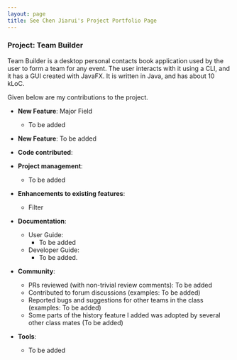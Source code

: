 ```yaml
---
layout: page
title: See Chen Jiarui's Project Portfolio Page
---
```


### Project: Team Builder

Team Builder is a desktop personal contacts book application used by the user to form a team for any event. The user interacts with it using a CLI, and it has a GUI created with JavaFX. It is written in Java, and has about 10 kLoC.

Given below are my contributions to the project.

* **New Feature**: Major Field
    * To be added

* **New Feature**: To be added

* **Code contributed**: 

* **Project management**:
    * To be added

* **Enhancements to existing features**:
    * Filter

* **Documentation**:
    * User Guide:
        * To be added
    * Developer Guide:
        * To be added.

* **Community**:
    * PRs reviewed (with non-trivial review comments): To be added
    * Contributed to forum discussions (examples: To be added)
    * Reported bugs and suggestions for other teams in the class (examples: To be added)
    * Some parts of the history feature I added was adopted by several other class mates (To be added)

* **Tools**:
    * To be added
